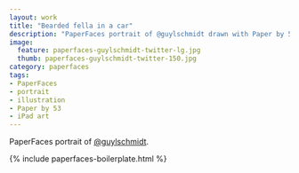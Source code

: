 ```yaml
---
layout: work
title: "Bearded fella in a car"
description: "PaperFaces portrait of @guylschmidt drawn with Paper by 53 on an iPad."
image: 
  feature: paperfaces-guylschmidt-twitter-lg.jpg
  thumb: paperfaces-guylschmidt-twitter-150.jpg
category: paperfaces
tags: 
- PaperFaces
- portrait
- illustration
- Paper by 53
- iPad art
---
```


PaperFaces portrait of [@guylschmidt](http://twitter.com/guylschmidt).

{% include paperfaces-boilerplate.html %}